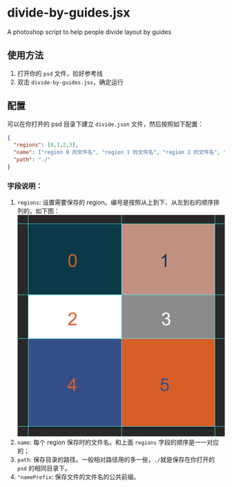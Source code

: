 # divide-by-guides.jsx
A photoshop script to help people divide layout by guides

## 使用方法

1. 打开你的 `psd` 文件，拉好参考线
2. 双击 `divide-by-guides.jsx`，确定运行

## 配置

可以在你打开的 psd 目录下建立 `divide.json` 文件，然后按照如下配置：

```json
{
  "regions": [0,1,2,3],
  "name": ["region 0 的文件名", "region 1 的文件名", "region 2 的文件名", "region 3 的文件名"],
  "path": "./"
}

```

### 字段说明：
1. `regions`: 设置需要保存的 region。编号是按照从上到下、从左到右的顺序排列的。如下图：
![Order examples](order.png)
2. `name`: 每个 region 保存时的文件名。和上面 `regions` 字段的顺序是一一对应的；
3. `path`: 保存目录的路径。一般相对路径用的多一些，`./`就是保存在你打开的 `psd` 的相同目录下。
4. `"namePrefix`: 保存文件的文件名的公共前缀。
